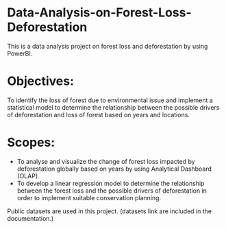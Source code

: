 # Data-Analysis-on-Forest-Loss-Deforestation
This is a data analysis project on forest loss and deforestation by using PowerBI. 

# Objectives:
To identify the loss of forest due to environmental issue and implement a statistical model to determine the relationship between the possible drivers of deforestation and loss of forest based on years and locations. 

# Scopes:
- To analyse and visualize the change of forest loss impacted by deforestation globally based on years by using Analytical Dashboard (OLAP).
- To develop a linear regression model to determine the relationship between the forest loss and the possible drivers of deforestation in order to implement suitable conservation  planning. 

Public datasets are used in this project. (datasets link are included in the documentation.)
